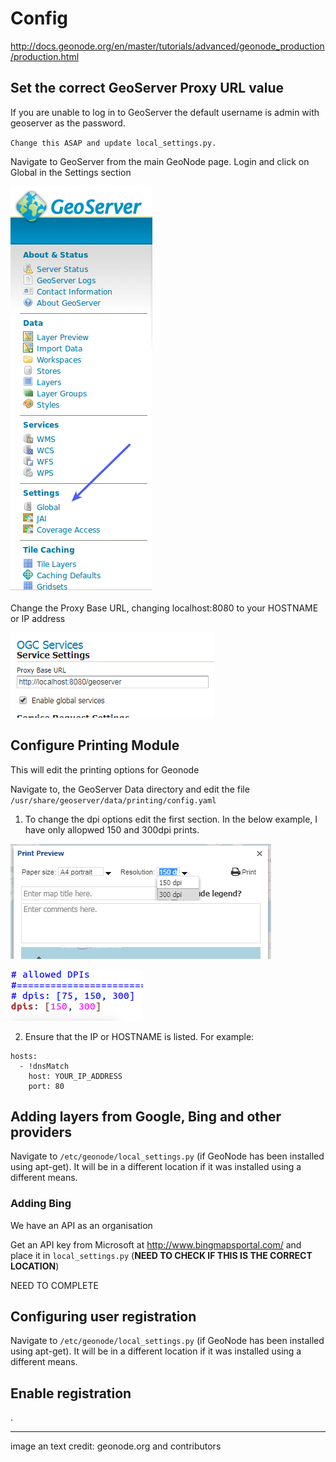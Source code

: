 # Config

http://docs.geonode.org/en/master/tutorials/advanced/geonode_production/production.html

## Set the correct GeoServer Proxy URL value

If you are unable to log in to GeoServer the default username is admin with geoserver as the password.

`Change this ASAP and update local_settings.py.`

Navigate to GeoServer from the main GeoNode page. Login and click on Global in the Settings section

![geoserver_settings_global.png](https://github.com/BrcMapsTeam/geonode_user_guides/blob/master/_img/geoserver_settings_global.png "geoserver_settings_global.png")

Change the Proxy Base URL, changing localhost:8080 to your HOSTNAME or IP address

![geoserver_settings_global_url.png](https://github.com/BrcMapsTeam/geonode_user_guides/blob/master/_img/geoserver_serttings_global_url.PNG "geoserver_settings_global_url.png")

## Configure Printing Module

This will edit the printing options for Geonode

Navigate to, the GeoServer Data directory and edit the file `/usr/share/geoserver/data/printing/config.yaml`

1. To change the dpi options edit the first section. In the below example, I have only allopwed 150 and 300dpi prints.

![printing_module_config_dpi_1.PNG](https://github.com/BrcMapsTeam/geonode_user_guides/blob/master/_img/printing_module_config_dpi_1.PNG "printing_module_config_dpi_1.PNG")

![printing_module_config_dpi.PNG](https://github.com/BrcMapsTeam/geonode_user_guides/blob/master/_img/printing_module_config_dpi.PNG "printing_module_config_dpi.PNG")

2. Ensure that the IP or HOSTNAME is listed. For example:

```
hosts:
  - !dnsMatch
    host: YOUR_IP_ADDRESS
    port: 80
```

## Adding layers from Google, Bing and other providers

Navigate to `/etc/geonode/local_settings.py` (if GeoNode has been installed using apt-get). It will be in a different location if it was installed using a different means.

### Adding Bing

We have an API as an organisation

Get an API key from Microsoft at http://www.bingmapsportal.com/ and place it in `local_settings.py` (__NEED TO CHECK IF THIS IS THE CORRECT LOCATION__)



NEED TO COMPLETE

## Configuring user registration

Navigate to `/etc/geonode/local_settings.py` (if GeoNode has been installed using apt-get). It will be in a different location if it was installed using a different means.




## Enable registration





.

---

image an text credit: geonode.org and contributors
